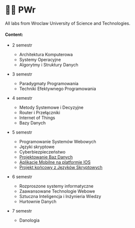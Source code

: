 # 👨‍🎓 PWr
All labs from Wroclaw University of Science and Technologies.

#### Content:
 - 2 semestr
    - Architektura Komputerowa
    - Systemy Operacyjne
    - Algorytmy i Struktury Danych

 - 3 semestr
    - Paradygmaty Programowania
    - Techniki Efektywnego Programowania
    
 - 4 semestr
    - Metody Systemowe i Decyzyjne
    - Router i Przełączniki
    - Internet of Things
    - Bazy Danych

 - 5 semestr
    - Programowanie Systemów Webowych
    - Języki skryptowe
    - Cyberbiezpieczeństwo
    - [Projektowanie Baz Danych](https://github.com/zaxoavoki/mern-e-com)
    - [Aplikacje Mobilne na platformie IOS](https://github.com/zaxoavoki/react-native-dating-app)
    - [Projekt końcowy z Języków Skryptowych](https://github.com/zaxoavoki/pypad)

 - 6 semestr
    - Rozproszone systemy informatyczne
    - Zaawansowane Technologie Webowe
    - Sztuczna Inteligencja i Inżynieria Wiedzy
    - Hurtownie Danych
 
 - 7 semestr
    - Danologia 
